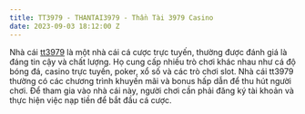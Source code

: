 ```yaml
---
title: TT3979 - THANTAI3979 - Thần Tài 3979 Casino
date: 2023-09-03 18:12:00 Z
---
```


Nhà cái [tt3979](http://tt39799.com) là một nhà cái cá cược trực tuyến, thường được đánh giá là đáng tin cậy và chất lượng. Họ cung cấp nhiều trò chơi khác nhau như cá độ bóng đá, casino trực tuyến, poker, xổ số và các trò chơi slot. Nhà cái tt3979 thường có các chương trình khuyến mãi và bonus hấp dẫn để thu hút người chơi. Để tham gia vào nhà cái này, người chơi cần phải đăng ký tài khoản và thực hiện việc nạp tiền để bắt đầu cá cược.